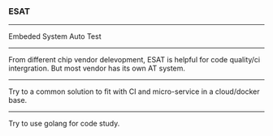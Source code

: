 ### ESAT

---
Embeded System Auto Test


---
From different chip vendor delevopment, ESAT is helpful for code quality/ci intergration. But most vendor has its own AT system.

---
Try to a common solution to fit with CI and micro-service in a cloud/docker base.

---
Try to use golang for code study.